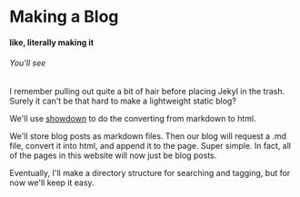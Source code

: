 # Making a Blog 
#### like, literally making it
###### *You'll see*

I remember pulling out quite a bit of hair before placing Jekyl in the trash. Surely it can't be that hard to make a lightweight static blog?


We'll use [showdown](https://github.com/showdownjs/showdown) to do the converting from markdown to html.

We'll store blog posts as markdown files. Then our blog will request a .md file, convert it into html, and append it to the page. Super simple. In fact, all of the pages in this website will now just be blog posts.

Eventually, I'll make a directory structure for searching and tagging, but for now we'll keep it easy.


